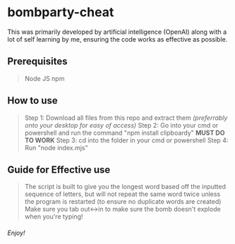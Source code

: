 # bombparty-cheat

This was primarily developed by artificial intelligence (OpenAI) along with a lot of self learning by me, ensuring the code works as effective as possible.

## Prerequisites

> Node JS
> npm

## How to use

> Step 1: Download all files from this repo and extract them _(preferrably onto your desktop for easy of access)_
> Step 2: Go into your cmd or powershell and run the command "npm install clipboardy" **MUST DO TO WORK**
> Step 3: cd into the folder in your cmd or powershell
> Step 4: Run "node index.mjs"

## Guide for Effective use

> The script is built to give you the longest word based off the inputted sequence of letters, but will not repeat the same word twice unless the program is restarted (to ensure no duplicate words are created)
> Make sure you tab out<->in to make sure the bomb doesn't explode when you're typing!

###### Enjoy!
